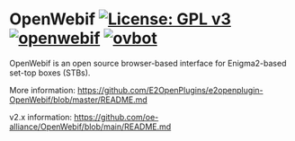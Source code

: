 OpenWebif [![License: GPL v3](https://img.shields.io/badge/License-GPLv3-blue.svg)](https://www.gnu.org/licenses/gpl-3.0) [![openwebif](https://github.com/OpenVisionE2/OpenWebif/actions/workflows/openwebif.yml/badge.svg)](https://github.com/OpenVisionE2/OpenWebif/actions/workflows/openwebif.yml) [![ovbot](https://github.com/OpenVisionE2/OpenWebif/actions/workflows/ovbot.yml/badge.svg)](https://github.com/OpenVisionE2/OpenWebif/actions/workflows/ovbot.yml)
=========
OpenWebif is an open source browser-based interface for Enigma2-based set-top boxes (STBs).

More information: https://github.com/E2OpenPlugins/e2openplugin-OpenWebif/blob/master/README.md

v2.x information: https://github.com/oe-alliance/OpenWebif/blob/main/README.md
